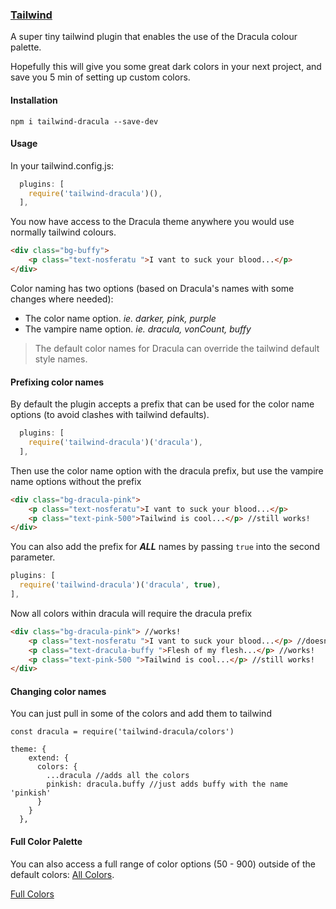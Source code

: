 ### [Tailwind](https://tailwindcss.com)

A super tiny tailwind plugin that enables the use of the Dracula colour palette.

Hopefully this will give you some great dark colors in your next project, and save you 5 min of setting up custom colors.

#### Installation

```
npm i tailwind-dracula --save-dev
```

#### Usage

In your tailwind.config.js:

```js
  plugins: [
    require('tailwind-dracula')(),
  ],
```

You now have access to the Dracula theme anywhere you would use normally tailwind colours.

```html
<div class="bg-buffy">
    <p class="text-nosferatu ">I vant to suck your blood...</p>
</div>
```

Color naming has two options (based on Dracula's names with some changes where needed):
* The color name option. <i>ie. darker, pink, purple</i>
* The vampire name option. <i>ie. dracula, vonCount, buffy</i>

> The default color names for Dracula can override the tailwind default style names.

#### Prefixing color names
By default the plugin accepts a prefix that can be used for the color name options (to avoid clashes with tailwind defaults).
```js
  plugins: [
    require('tailwind-dracula')('dracula'),
  ],
```
Then use the color name option with the dracula prefix, but use the vampire name options without the prefix
```html
<div class="bg-dracula-pink">
    <p class="text-nosferatu">I vant to suck your blood...</p>
    <p class="text-pink-500">Tailwind is cool...</p> //still works!
</div>
```

You can also add the prefix for <b><i>ALL</i></b> names by passing `true` into the second parameter.
```js
plugins: [
  require('tailwind-dracula')('dracula', true),
],
```
Now all colors within dracula will require the dracula prefix
```html
<div class="bg-dracula-pink"> //works!
    <p class="text-nosferatu ">I vant to suck your blood...</p> //doesn't work!
    <p class="text-dracula-buffy ">Flesh of my flesh...</p> //works!
    <p class="text-pink-500 ">Tailwind is cool...</p> //still works!
</div>
```

#### Changing color names

You can just pull in some of the colors and add them to tailwind
```
const dracula = require('tailwind-dracula/colors')

theme: {
    extend: {
      colors: {
        ...dracula //adds all the colors
        pinkish: dracula.buffy //just adds buffy with the name 'pinkish'
      }
    }
  },
```

#### Full Color Palette

You can also access a full range of color options (50 - 900) outside of the default colors: [All Colors](https://github.com/dracula/tailwind/blob/readme-update/colors.js).

[Full Colors](https://github.com/dracula/tailwind/blob/readme-update/colors.png?raw=true)
